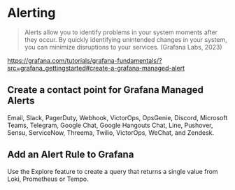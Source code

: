 # Alerting

> Alerts allow you to identify problems in your system moments after they occur. By quickly identifying unintended changes in your system, you can minimize disruptions to your services. (Grafana Labs, 2023)

https://grafana.com/tutorials/grafana-fundamentals/?src=grafana_gettingstarted#create-a-grafana-managed-alert

## Create a contact point for Grafana Managed Alerts

Email, Slack, PagerDuty, Webhook, VictorOps, OpsGenie, Discord, Microsoft Teams, Telegram, Google
Chat, Google Hangouts Chat, Line, Pushover, Sensu, ServiceNow, Threema, Twilio, VictorOps, WeChat,
and Zendesk.

## Add an Alert Rule to Grafana

Use the Explore feature to create a query that returns a single value from Loki, Prometheus or
Tempo.
